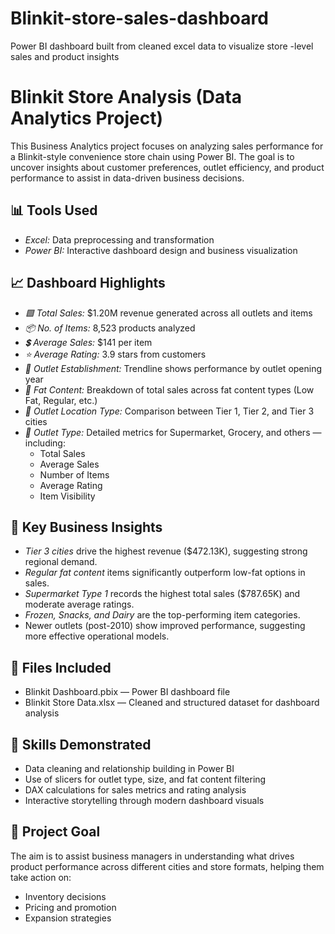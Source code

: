 # Blinkit-store-sales-dashboard
Power BI dashboard built from cleaned excel data to visualize store -level sales and product insights
# Blinkit Store Analysis (Data Analytics Project)

This Business Analytics project focuses on analyzing sales performance for a Blinkit-style convenience store chain using Power BI. The goal is to uncover insights about customer preferences, outlet efficiency, and product performance to assist in data-driven business decisions.

## 📊 Tools Used
- *Excel:* Data preprocessing and transformation
- *Power BI:* Interactive dashboard design and business visualization

## 📈 Dashboard Highlights

- *🟩 Total Sales:* $1.20M revenue generated across all outlets and items
- *📦 No. of Items:* 8,523 products analyzed
- *💲 Average Sales:* $141 per item
- *⭐ Average Rating:* 3.9 stars from customers
- *📅 Outlet Establishment:* Trendline shows performance by outlet opening year
- *🥫 Fat Content:* Breakdown of total sales across fat content types (Low Fat, Regular, etc.)
- *📍 Outlet Location Type:* Comparison between Tier 1, Tier 2, and Tier 3 cities
- *🏪 Outlet Type:* Detailed metrics for Supermarket, Grocery, and others — including:
  - Total Sales
  - Average Sales
  - Number of Items
  - Average Rating
  - Item Visibility

## 🧠 Key Business Insights

- *Tier 3 cities* drive the highest revenue ($472.13K), suggesting strong regional demand.
- *Regular fat content* items significantly outperform low-fat options in sales.
- *Supermarket Type 1* records the highest total sales ($787.65K) and moderate average ratings.
- *Frozen, Snacks, and Dairy* are the top-performing item categories.
- Newer outlets (post-2010) show improved performance, suggesting more effective operational models.

## 📂 Files Included

- Blinkit Dashboard.pbix — Power BI dashboard file
- Blinkit Store Data.xlsx — Cleaned and structured dataset for dashboard analysis

## 🔧 Skills Demonstrated

- Data cleaning and relationship building in Power BI
- Use of slicers for outlet type, size, and fat content filtering
- DAX calculations for sales metrics and rating analysis
- Interactive storytelling through modern dashboard visuals

## 📌 Project Goal

The aim is to assist business managers in understanding what drives product performance across different cities and store formats, helping them take action on:
- Inventory decisions
- Pricing and promotion
- Expansion strategies
